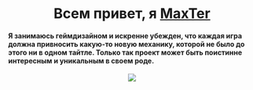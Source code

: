 <h1 align="center">Всем привет, я <a href="https://discord.gg/jgEzuVqw93" target="_blank">MaxTer</a>
<h4>Я занимаюсь геймдизайном и искренне убежден, что каждая игра должна привносить какую-то новую механику, которой не было до этого ни в одном тайтле. Только так проект может быть поистинне интересным и уникальным в своем роде.</h4>
<p align="center">
  <a href="https://skillicons.dev">
    <img src="https://skillicons.dev/icons?i=git,ae,blender,discord,flask,html,java,notion,ps,py,unity,unreal,vscode" />
  </a>
</p>

<!--
**MaxTernat0r/MaxTernat0r** is a ✨ _special_ ✨ repository because its `README.md` (this file) appears on your GitHub profile.

Here are some ideas to get you started:

- 🔭 I’m currently working on ...
- 🌱 I’m currently learning ...
- 👯 I’m looking to collaborate on ...
- 🤔 I’m looking for help with ...
- 💬 Ask me about ...
- 📫 How to reach me: ...
- 😄 Pronouns: ...
- ⚡ Fun fact: ...
-->
